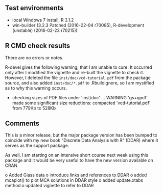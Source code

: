 ## Test environments
* local Windows 7 install, R 3.1.2
* win-builder (3.2.3 Patched (2016-02-04 r70085), R-development (unstable) (2016-02-23 r70215))

## R CMD check results
There are no errors or notes. 

R-devel gives the following warning, that I am unable to cure.  It occurred only after I 
modified the vignette and re-built the vignette to check it.  However, I deleted the 
file `inst/doc/vcd-tutorial.pdf` from the package source, and also added
`inst/doc/*.pdf` to .Rbuildignore, so I am mystified as to why this warning occurs.


* checking sizes of PDF files under 'inst/doc' ... WARNING
  'gs+qpdf' made some significant size reductions:
     compacted 'vcd-tutorial.pdf' from 779Kb to 528Kb


## Comments
This is a minor release, but the major package version has been bumped to coincide with my new
book "Discrete Data Analysis with R"  (DDAR) where it serves as the support package.

As well, I am starting on an intensive short course next week using this package and
it would be very useful to have the new version available on CRAN.

o Added Glass data
o introduce links and references to DDAR
o added mcaplot() to plot MCA solutions in DDAR style
o added update.xtabs method
o updated vignette to refer to DDAR


